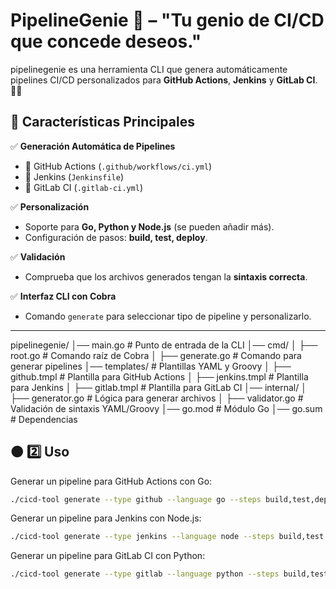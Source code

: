 # PipelineGenie 🧞 – "Tu genio de CI/CD que concede deseos."
pipelinegenie es una herramienta CLI que genera automáticamente pipelines CI/CD personalizados para **GitHub Actions**, **Jenkins** y **GitLab CI**. 🔧✨  

## 📌 Características Principales  

✅ **Generación Automática de Pipelines**  
   - 📜 GitHub Actions (`.github/workflows/ci.yml`)  
   - 📜 Jenkins (`Jenkinsfile`)  
   - 📜 GitLab CI (`.gitlab-ci.yml`)  

✅ **Personalización**  
   - Soporte para **Go, Python y Node.js** (se pueden añadir más).  
   - Configuración de pasos: **build, test, deploy**.  

✅ **Validación**  
   - Comprueba que los archivos generados tengan la **sintaxis correcta**.  

✅ **Interfaz CLI con Cobra**  
   - Comando `generate` para seleccionar tipo de pipeline y personalizarlo.  

---
pipelinegenie/ │── main.go # Punto de entrada de la CLI
│── cmd/
│ ├── root.go # Comando raíz de Cobra
│ ├── generate.go # Comando para generar pipelines
│── templates/ # Plantillas YAML y Groovy
│ ├── github.tmpl # Plantilla para GitHub Actions
│ ├── jenkins.tmpl # Plantilla para Jenkins
│ ├── gitlab.tmpl # Plantilla para GitLab CI
│── internal/
│ ├── generator.go # Lógica para generar archivos
│ ├── validator.go # Validación de sintaxis YAML/Groovy
│── go.mod # Módulo Go
│── go.sum # Dependencias

## 🟠 2️⃣ Uso

Generar un pipeline para GitHub Actions con Go:

```bash
./cicd-tool generate --type github --language go --steps build,test,deploy
```

Generar un pipeline para Jenkins con Node.js:
```bash
./cicd-tool generate --type jenkins --language node --steps build,test
```

Generar un pipeline para GitLab CI con Python:
```bash
./cicd-tool generate --type gitlab --language python --steps build,test,deploy
```
